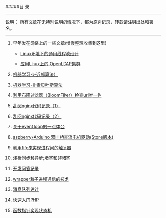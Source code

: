 #####目 录
***
说明： 所有文章在无特别说明的情况下，都为原创记录，转载请注明出处和署名。
***

1. 早年发在网络上的一些文章(慢慢整理收集到这里)

   * [Linux环境下的通用线程池设计](http://wenku.baidu.com/link?url=E1iLLWSa6oLCqPRtgJY4_ajVZ-gsOkvSHOn5RVteo5hsUifmrvrodh-W8UiKMV3WHiWRy3Ys575iDWX_oh40zSJEadPdnKmoxqPAKNgFGfC)

   * [应用Linux上的 OpenLDAP集群](http://www.ccidnet.com/2004/1209/187665.shtml)
  

2. [机器学习-k-近邻算法）](http://www.lexmao.com/knn.html) 
3. [机器学习-朴素贝叶斯算法](http://www.lexmao.com/bayes.html)
4. [利用布隆过滤器（BloomFilter）检查url唯一性](http://www.lexmao.com/bloomfilter.html)
 
2. [乱阅nginx代码记录（1）](http://www.lexmao.com/nginx_1.html)

3. [乱阅nginx代码记录（2）](http://www.lexmao.com/nginx_2.html)
4. [关于event loop的一点体会](http://www.lexmao.com/blog_004.html)

5. [aspberry+Arduino 双H 桥直流电机驱动(Stone版本)](http://www.lexmao.com/blog_005.html)

6. [利用fifo来实现进程间的触发器](http://www.lexmao.com/blog_001.html)



7. [浅析同步和异步;堵塞和非堵塞](http://www.lexmao.com/blog_006.html)

8. [开发问答记录](http://www.lexmao.com/blog_007.html)

9. [wrapper和子进程通信的技术](http://www.lexmao.com/blog_008.html) 

10. [消息队列设计](http://www.lexmao.com/blog_009.html) 

11. [快速入门PHP](http://www.lexmao.com/blog_010.html) 

12. [函数指针实现状态机](http://www.lexmao.com/blog_011.html) 